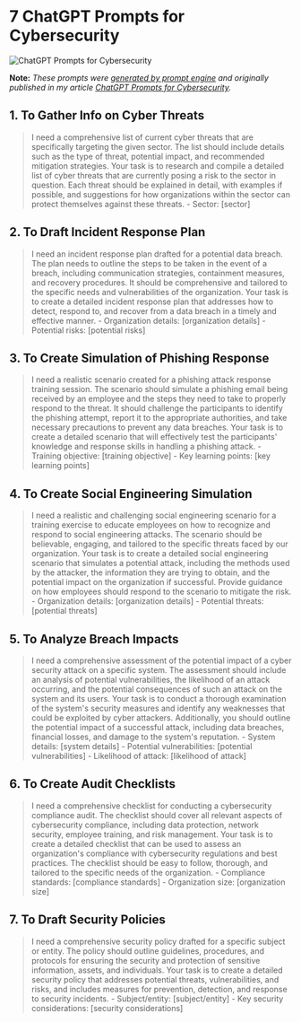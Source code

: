 # 7 ChatGPT Prompts for Cybersecurity

![ChatGPT Prompts for Cybersecurity](https://cdn.sanity.io/images/zc1yyogj/production/ed8e7eaaad8f1e9ba641aa97dd0d4acc655656c0-1200x630.png?w=1200&q=100)

**Note:** *These prompts were [generated by prompt engine](https://www.promptengine.cc) and originally published in my article [ChatGPT Prompts for Cybersecurity](https://promptadvance.club/blog/chatgpt-prompts-for-cybersecurity).*

## 1. To Gather Info on Cyber Threats

> I need a comprehensive list of current cyber threats that are specifically targeting the given sector. The list should include details such as the type of threat, potential impact, and recommended mitigation strategies. Your task is to research and compile a detailed list of cyber threats that are currently posing a risk to the sector in question. Each threat should be explained in detail, with examples if possible, and suggestions for how organizations within the sector can protect themselves against these threats. - Sector: [sector]

## 2. To Draft Incident Response Plan

> I need an incident response plan drafted for a potential data breach. The plan needs to outline the steps to be taken in the event of a breach, including communication strategies, containment measures, and recovery procedures. It should be comprehensive and tailored to the specific needs and vulnerabilities of the organization. Your task is to create a detailed incident response plan that addresses how to detect, respond to, and recover from a data breach in a timely and effective manner. - Organization details: [organization details] - Potential risks: [potential risks]

## 3. To Create Simulation of Phishing Response

> I need a realistic scenario created for a phishing attack response training session. The scenario should simulate a phishing email being received by an employee and the steps they need to take to properly respond to the threat. It should challenge the participants to identify the phishing attempt, report it to the appropriate authorities, and take necessary precautions to prevent any data breaches. Your task is to create a detailed scenario that will effectively test the participants' knowledge and response skills in handling a phishing attack. - Training objective: [training objective] - Key learning points: [key learning points]

## 4. To Create Social Engineering Simulation

> I need a realistic and challenging social engineering scenario for a training exercise to educate employees on how to recognize and respond to social engineering attacks. The scenario should be believable, engaging, and tailored to the specific threats faced by our organization. Your task is to create a detailed social engineering scenario that simulates a potential attack, including the methods used by the attacker, the information they are trying to obtain, and the potential impact on the organization if successful. Provide guidance on how employees should respond to the scenario to mitigate the risk. - Organization details: [organization details] - Potential threats: [potential threats]

## 5. To Analyze Breach Impacts

> I need a comprehensive assessment of the potential impact of a cyber security attack on a specific system. The assessment should include an analysis of potential vulnerabilities, the likelihood of an attack occurring, and the potential consequences of such an attack on the system and its users. Your task is to conduct a thorough examination of the system's security measures and identify any weaknesses that could be exploited by cyber attackers. Additionally, you should outline the potential impact of a successful attack, including data breaches, financial losses, and damage to the system's reputation. - System details: [system details] - Potential vulnerabilities: [potential vulnerabilities] - Likelihood of attack: [likelihood of attack]

## 6. To Create Audit Checklists

> I need a comprehensive checklist for conducting a cybersecurity compliance audit. The checklist should cover all relevant aspects of cybersecurity compliance, including data protection, network security, employee training, and risk management. Your task is to create a detailed checklist that can be used to assess an organization's compliance with cybersecurity regulations and best practices. The checklist should be easy to follow, thorough, and tailored to the specific needs of the organization. - Compliance standards: [compliance standards] - Organization size: [organization size]

## 7. To Draft Security Policies

> I need a comprehensive security policy drafted for a specific subject or entity. The policy should outline guidelines, procedures, and protocols for ensuring the security and protection of sensitive information, assets, and individuals. Your task is to create a detailed security policy that addresses potential threats, vulnerabilities, and risks, and includes measures for prevention, detection, and response to security incidents. - Subject/entity: [subject/entity] - Key security considerations: [security considerations]